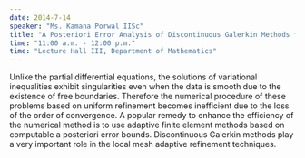 ```yaml
---
date: 2014-7-14
speaker: "Ms. Kamana Porwal IISc"
title: "A Posteriori Error Analysis of Discontinuous Galerkin Methods for Elliptic Variational Inequalities"
time: "11:00 a.m. - 12:00 p.m." 
time: "Lecture Hall III, Department of Mathematics"
---
```

Unlike the partial differential equations, the solutions of variational
inequalities exhibit singularities even when the data is smooth due to the
existence of free boundaries. Therefore the numerical procedure of these
problems based on uniform refinement becomes inefficient due to the loss
of the order of convergence. A popular remedy to enhance the efficiency of
the numerical method is to use adaptive finite element methods based on
computable a posteriori error bounds. Discontinuous Galerkin methods play
a very important role in the local mesh adaptive refinement techniques.
